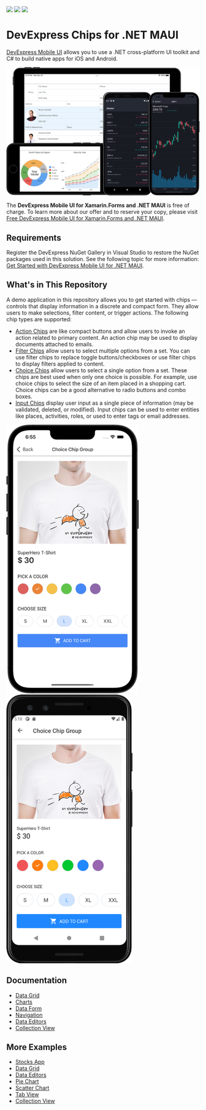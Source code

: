 <!-- default badges list -->
![](https://img.shields.io/endpoint?url=https://codecentral.devexpress.com/api/v1/VersionRange/438990034/22.1.1%2B)
[![](https://img.shields.io/badge/Open_in_DevExpress_Support_Center-FF7200?style=flat-square&logo=DevExpress&logoColor=white)](https://supportcenter.devexpress.com/ticket/details/T1053578)
[![](https://img.shields.io/badge/📖_How_to_use_DevExpress_Examples-e9f6fc?style=flat-square)](https://docs.devexpress.com/GeneralInformation/403183)
<!-- default badges end -->
# DevExpress Chips for .NET MAUI

[DevExpress Mobile UI](https://www.devexpress.com/maui/) allows you to use a .NET cross-platform UI toolkit and C# to build native apps for iOS and Android.

![DevExpress Mobile UI for .NET MAUI](./Images/maui.png)

The **DevExpress Mobile UI for Xamarin.Forms and .NET MAUI** is free of charge. To learn more about our offer and to reserve your copy, please visit [Free DevExpress Mobile UI for Xamarin.Forms and .NET MAUI](https://www.devexpress.com/xamarin-free).

## Requirements

Register the DevExpress NuGet Gallery in Visual Studio to restore the NuGet packages used in this solution. See the following topic for more information: [Get Started with DevExpress Mobile UI for .NET MAUI](https://docs.devexpress.com/MAUI/403249/get-started).

## What's in This Repository

A demo application in this repository allows you to get started with chips &#8212; controls that display information in a discrete and compact form. They allow users to make selections, filter content, or trigger actions. The following chip types are supported:
 
* [Action Chips](https://docs.devexpress.com/MAUI/DevExpress.Maui.Editors.Chip) are like compact buttons and allow users to invoke an action related to primary content. An action chip may be used to display documents attached to emails.
* [Filter Chips](https://docs.devexpress.com/MAUI/DevExpress.Maui.Editors.FilterChipGroup) allow users to select multiple options from a set. You can use filter chips to replace toggle buttons/checkboxes or use filter chips to display filters applied to content.
* [Choice Chips](https://docs.devexpress.com/MAUI/DevExpress.Maui.Editors.ChoiceChipGroup) allow users to select a single option from a set. These chips are best used when only one choice is possible. For example, use choice chips to select the size of an item placed in a shopping cart. Choice chips can be a good alternative to radio buttons and combo boxes.
* [Input Chips](https://docs.devexpress.com/MAUI/DevExpress.Maui.Editors.InputChipGroup) display user input as a single piece of information (may be validated, deleted, or modified). Input chips can be used to enter entities like places, activities, roles, or used to enter tags or email addresses.

<img src="./Images/chips-iphone.png" alt="DevExpress Mobile UI for iPhone" height="700"> <img src="./Images/chips-pixel.png" alt="DevExpress Mobile UI for Android" height="700">

## Documentation

- [Data Grid](https://docs.devexpress.com/MAUI/403255/data-grid/data-grid)
- [Charts](https://docs.devexpress.com/MAUI/403300/charts/charts)
- [Data Form](https://docs.devexpress.com/MAUI/403640/data-form)
- [Navigation](https://docs.devexpress.com/MAUI/403297/navigation/index)
- [Data Editors](https://docs.devexpress.com/MAUI/403427/editors/index)
- [Collection View](https://docs.devexpress.com/MAUI/403324/collection-view/index)

## More Examples

* [Stocks App](https://github.com/DevExpress-Examples/maui-stocks-mini)
* [Data Grid](https://github.com/DevExpress-Examples/maui-data-grid-get-started)
* [Data Editors](https://github.com/DevExpress-Examples/maui-editors-get-started)
* [Pie Chart](https://github.com/DevExpress-Examples/maui-pie-chart-get-started)
* [Scatter Chart](https://github.com/DevExpress-Examples/maui-scatter-chart-get-started)
* [Tab View](https://github.com/DevExpress-Examples/maui-tab-view-get-started)
* [Collection View](https://github.com/DevExpress-Examples/maui-collection-view-get-started)
